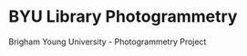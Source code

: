 BYU Library Photogrammetry
==========================

Brigham Young University - Photogrammetry Project


